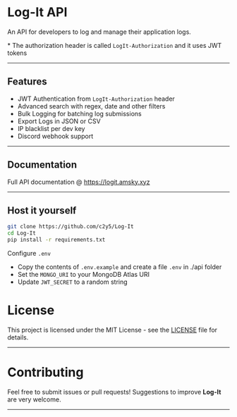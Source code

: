 # Log-It API

An API for developers to log and manage their application logs.

\* The authorization header is called ``LogIt-Authorization`` and it uses JWT tokens

---

## Features

* JWT Authentication from `LogIt-Authorization` header
* Advanced search with regex, date and other filters
* Bulk Logging for batching log submissions
* Export Logs in JSON or CSV
* IP blacklist per dev key
* Discord webhook support

---

## Documentation

Full API documentation @ https://logit.amsky.xyz

---

## Host it yourself

```bash
git clone https://github.com/c2y5/Log-It
cd Log-It
pip install -r requirements.txt
```

Configure ``.env``
- Copy the contents of ``.env.example`` and create a file ``.env`` in ./api folder
- Set the ``MONGO_URI`` to your MongoDB Atlas URI
- Update ``JWT_SECRET`` to a random string 

# License 

This project is licensed under the MIT License - see the [LICENSE](./LICENSE) file for details.

---

# Contributing

Feel free to submit issues or pull requests! Suggestions to improve **Log-It** are very welcome.

---
